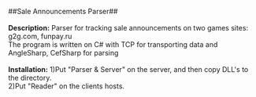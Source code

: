 ##Sale Announcements Parser##<br/><br/>
**Description:** Parser for tracking sale announcements on two games sites: g2g.com, funpay.ru<br/>The program is written on C# with TCP for transporting data and AngleSharp, CefSharp for parsing<br/><br/>
**Installation:** 1)Put "Parser & Server" on the server, and then copy DLL's to the directory. <br/>
                  2)Put "Reader" on the clients hosts.
